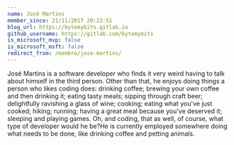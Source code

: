 ```yaml
---
name: José Martins
member_since: 21/11/2017 20:23:51
blog_url: https://bytemybits.gitlab.io
github_username: https://gitlab.com/bytemybits
is_microsoft_mvp: false
is_microsoft_msft: false
redirect_from: /membro/jose-martins/
---
```

José Martins is a software developer who finds it very weird having to talk about himself in the third person. Other than that, he enjoys doing things a person who likes coding does: drinking coffee; brewing your own coffee and then drinking it; eating tasty meals; sipping through craft beer; delightfully ravishing a glass of wine; cooking; eating what you've just cooked; hiking; running; having a great meal because you've deserved it; sleeping and playing games. Oh, and coding, that as well, of course, what type of developer would he be?He is currently employed somewhere doing what needs to be done, like drinking coffee and petting animals.